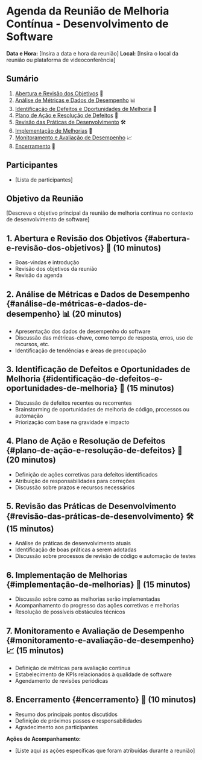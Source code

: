 # Agenda da Reunião de Melhoria Contínua - Desenvolvimento de Software

**Data e Hora:** [Insira a data e hora da reunião]
**Local:** [Insira o local da reunião ou plataforma de videoconferência]

## Sumário
1. [Abertura e Revisão dos Objetivos](#abertura-e-revisão-dos-objetivos) 🎯
2. [Análise de Métricas e Dados de Desempenho](#análise-de-métricas-e-dados-de-desempenho) 📊
3. [Identificação de Defeitos e Oportunidades de Melhoria](#identificação-de-defeitos-e-oportunidades-de-melhoria) 🐞
4. [Plano de Ação e Resolução de Defeitos](#plano-de-ação-e-resolução-de-defeitos) 📝
5. [Revisão das Práticas de Desenvolvimento](#revisão-das-práticas-de-desenvolvimento) 🛠️
6. [Implementação de Melhorias](#implementação-de-melhorias) 🚀
7. [Monitoramento e Avaliação de Desempenho](#monitoramento-e-avaliação-de-desempenho) 📈
8. [Encerramento](#encerramento) 📌

## Participantes
- [Lista de participantes]

## Objetivo da Reunião
[Descreva o objetivo principal da reunião de melhoria contínua no contexto de desenvolvimento de software]

## 1. Abertura e Revisão dos Objetivos {#abertura-e-revisão-dos-objetivos} 🎯 (10 minutos)
   - Boas-vindas e introdução
   - Revisão dos objetivos da reunião
   - Revisão da agenda

## 2. Análise de Métricas e Dados de Desempenho {#análise-de-métricas-e-dados-de-desempenho} 📊 (20 minutos)
   - Apresentação dos dados de desempenho do software
   - Discussão das métricas-chave, como tempo de resposta, erros, uso de recursos, etc.
   - Identificação de tendências e áreas de preocupação

## 3. Identificação de Defeitos e Oportunidades de Melhoria {#identificação-de-defeitos-e-oportunidades-de-melhoria} 🐞 (15 minutos)
   - Discussão de defeitos recentes ou recorrentes
   - Brainstorming de oportunidades de melhoria de código, processos ou automação
   - Priorização com base na gravidade e impacto

## 4. Plano de Ação e Resolução de Defeitos {#plano-de-ação-e-resolução-de-defeitos} 📝 (20 minutos)
   - Definição de ações corretivas para defeitos identificados
   - Atribuição de responsabilidades para correções
   - Discussão sobre prazos e recursos necessários

## 5. Revisão das Práticas de Desenvolvimento {#revisão-das-práticas-de-desenvolvimento} 🛠️ (15 minutos)
   - Análise de práticas de desenvolvimento atuais
   - Identificação de boas práticas a serem adotadas
   - Discussão sobre processos de revisão de código e automação de testes

## 6. Implementação de Melhorias {#implementação-de-melhorias} 🚀 (15 minutos)
   - Discussão sobre como as melhorias serão implementadas
   - Acompanhamento do progresso das ações corretivas e melhorias
   - Resolução de possíveis obstáculos técnicos

## 7. Monitoramento e Avaliação de Desempenho {#monitoramento-e-avaliação-de-desempenho} 📈 (15 minutos)
   - Definição de métricas para avaliação contínua
   - Estabelecimento de KPIs relacionados à qualidade de software
   - Agendamento de revisões periódicas

## 8. Encerramento {#encerramento} 📌 (10 minutos)
   - Resumo dos principais pontos discutidos
   - Definição de próximos passos e responsabilidades
   - Agradecimento aos participantes

**Ações de Acompanhamento:**
- [Liste aqui as ações específicas que foram atribuídas durante a reunião]
